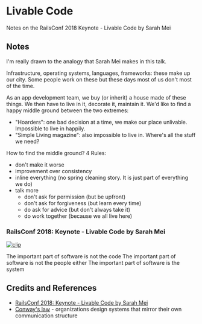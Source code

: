 # Livable Code

Notes on the RailsConf 2018 Keynote - Livable Code by Sarah Mei

## Notes

I'm really drawn to the analogy that Sarah Mei makes in this talk.

Infrastructure, operating systems, languages, frameworks: these make up our city.
Some people work on these but these days most of us don't most of the time.

As an app development team, we buy (or inherit) a house made of these things. We then have to live in it, decorate it, maintain it.
We'd like to find a happy middle ground between the two extremes:

* "Hoarders": one bad decision at a time, we make our place unlivable. Impossible to live in happily.
* "Simple Living magazine": also impossible to live in. Where's all the stuff we need?

How to find the middle ground? 4 Rules:

* don't make it worse
* improvement over consistency
* inline everything (no spring cleaning story. It is just part of everything we do)
* talk more
    * don't ask for permission (but be upfront)
    * don't ask for forgiveness (but learn every time)
    * do ask for advice (but don't always take it)
    * do work together (because we all live here)

### RailsConf 2018: Keynote - Livable Code by Sarah Mei

[![clip](https://img.youtube.com/vi/lI77oMKr5EY/0.jpg)](https://www.youtube.com/watch?v=lI77oMKr5EY)

The important part of software is not the code
The important part of software is not the people either
The important part of software is the system

## Credits and References

* [RailsConf 2018: Keynote - Livable Code by Sarah Mei](https://www.youtube.com/watch?v=lI77oMKr5EY)
* [Conway's law](https://en.wikipedia.org/wiki/Conway%27s_law) - organizations design systems that mirror their own communication structure
